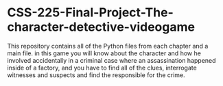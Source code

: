 # CSS-225-Final-Project-The-character-detective-videogame
This repository contains all of the Python files from each chapter and a main file.
in this game you will know about the character and how he involved accidentally in a criminal case where an assassination happened inside of a factory, and you have to find all of the clues, interrogate witnesses and suspects and find the responsible for the crime.

